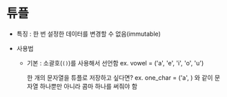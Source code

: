 # 튜플 

- 특징 : 한 번 설정한 데이터를 변경할 수 없음(immutable) 

- 사용법 
    - 기본 : 소괄호(`()`)를 사용해서 선언함
        ex. vowel = ('a', 'e', 'i', 'o', 'u')

        한 개의 문자열을 튜플로 저장하고 싶다면? 
        ex. one_char = ('a', ) 와 같이 문자열 하나뿐만 아니라 콤마 하나를 써줘야 함 
